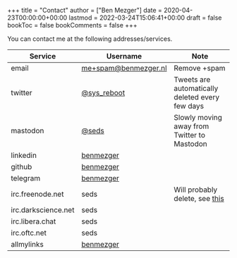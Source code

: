 +++
title = "Contact"
author = ["Ben Mezger"]
date = 2020-04-23T00:00:00+00:00
lastmod = 2022-03-24T15:06:41+00:00
draft = false
bookToc = false
bookComments = false
+++

You can contact me at the following addresses/services.

| Service             | Username                                            | Note                                                    |
|---------------------|-----------------------------------------------------|---------------------------------------------------------|
| email               | [me+spam@benmezger.nl](mailto:me+spam@benmezger.nl) | Remove +spam                                            |
| twitter             | [@sys\_reboot](https://twitter.com/sys%5Freboot)    | Tweets are automatically deleted every few days         |
| mastodon            | [@seds](https://mastodon.social/@seds)              | Slowly moving away from Twitter to Mastodon             |
| linkedin            | [benmezger](https://www.linkedin.com/in/benmezger/) |                                                         |
| github              | [benmezger](https://github.com/benmezger)           |                                                         |
| telegram            | [benmezger](https://t.me/benmezger)                 |                                                         |
| irc.freenode.net    | seds                                                | Will probably delete, see [this](https://www.kline.sh/) |
| irc.darkscience.net | seds                                                |                                                         |
| irc.libera.chat     | seds                                                |                                                         |
| irc.oftc.net        | seds                                                |                                                         |
| allmylinks          | [benmezger](https://links.seds.nl)                  |                                                         |
